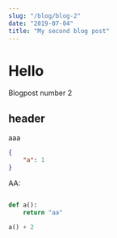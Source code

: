 ```yaml
---
slug: "/blog/blog-2"
date: "2019-07-04"
title: "My second blog post"
---
```


# Hello

Blogpost number 2

## header 

aaa

```json 
{
    "a": 1
}
```

AA:

```python

def a():
    return "aa"

a() + 2
```
